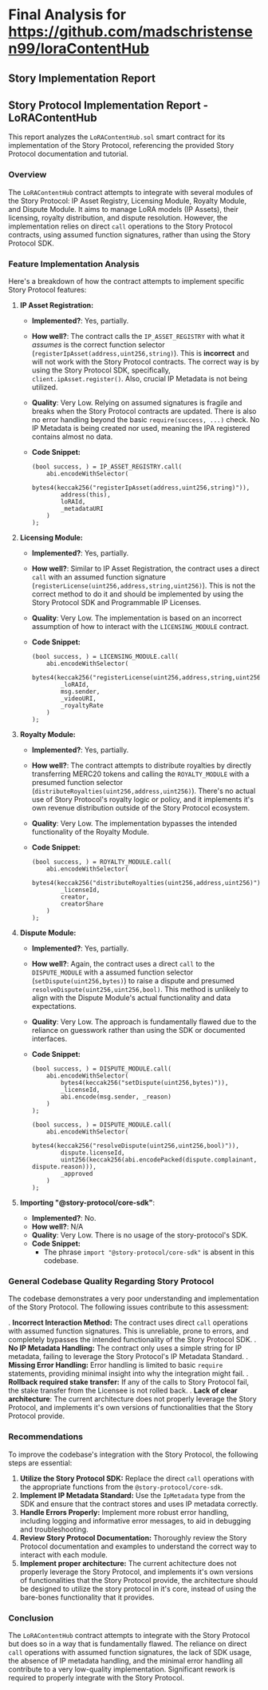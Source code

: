 # Final Analysis for https://github.com/madschristensen99/loraContentHub

## Story Implementation Report
## Story Protocol Implementation Report - LoRAContentHub

This report analyzes the `LoRAContentHub.sol` smart contract for its implementation of the Story Protocol, referencing the provided Story Protocol documentation and tutorial.

### Overview

The `LoRAContentHub` contract attempts to integrate with several modules of the Story Protocol: IP Asset Registry, Licensing Module, Royalty Module, and Dispute Module. It aims to manage LoRA models (IP Assets), their licensing, royalty distribution, and dispute resolution. However, the implementation relies on direct `call` operations to the Story Protocol contracts, using assumed function signatures, rather than using the Story Protocol SDK.

### Feature Implementation Analysis

Here's a breakdown of how the contract attempts to implement specific Story Protocol features:

1.  **IP Asset Registration:**

    *   **Implemented?**: Yes, partially.
    *   **How well?**: The contract calls the `IP_ASSET_REGISTRY` with what it *assumes* is the correct function selector (`registerIpAsset(address,uint256,string)`).  This is **incorrect** and will not work with the Story Protocol contracts. The correct way is by using the Story Protocol SDK, specifically, `client.ipAsset.register()`. Also, crucial IP Metadata is not being utilized.
    *   **Quality**: Very Low. Relying on assumed signatures is fragile and breaks when the Story Protocol contracts are updated. There is also no error handling beyond the basic `require(success, ...)` check. No IP Metadata is being created nor used, meaning the IPA registered contains almost no data.
    *   **Code Snippet:**

        ```solidity
        (bool success, ) = IP_ASSET_REGISTRY.call(
            abi.encodeWithSelector(
                bytes4(keccak256("registerIpAsset(address,uint256,string)")),
                address(this),
                loRAId,
                _metadataURI
            )
        );
        ```

2.  **Licensing Module:**

    *   **Implemented?**: Yes, partially.
    *   **How well?**: Similar to IP Asset Registration, the contract uses a direct `call` with an assumed function signature (`registerLicense(uint256,address,string,uint256)`). This is not the correct method to do it and should be implemented by using the Story Protocol SDK and Programmable IP Licenses.
    *   **Quality**: Very Low. The implementation is based on an incorrect assumption of how to interact with the `LICENSING_MODULE` contract.
    *   **Code Snippet:**

        ```solidity
        (bool success, ) = LICENSING_MODULE.call(
            abi.encodeWithSelector(
                bytes4(keccak256("registerLicense(uint256,address,string,uint256)")),
                _loRAId,
                msg.sender,
                _videoURI,
                _royaltyRate
            )
        );
        ```

3.  **Royalty Module:**

    *   **Implemented?**: Yes, partially.
    *   **How well?**: The contract attempts to distribute royalties by directly transferring MERC20 tokens and calling the `ROYALTY_MODULE` with a presumed function selector (`distributeRoyalties(uint256,address,uint256)`). There's no actual use of Story Protocol's royalty logic or policy, and it implements it's own revenue distribution outside of the Story Protocol ecosystem.
    *   **Quality**: Very Low. The implementation bypasses the intended functionality of the Royalty Module.
    *   **Code Snippet:**

        ```solidity
        (bool success, ) = ROYALTY_MODULE.call(
            abi.encodeWithSelector(
                bytes4(keccak256("distributeRoyalties(uint256,address,uint256)")),
                _licenseId,
                creator,
                creatorShare
            )
        );
        ```

4.  **Dispute Module:**

    *   **Implemented?**: Yes, partially.
    *   **How well?**: Again, the contract uses a direct `call` to the `DISPUTE_MODULE` with a assumed function selector (`setDispute(uint256,bytes)`) to raise a dispute and presumed `resolveDispute(uint256,uint256,bool)`. This method is unlikely to align with the Dispute Module's actual functionality and data expectations.
    *   **Quality**: Very Low. The approach is fundamentally flawed due to the reliance on guesswork rather than using the SDK or documented interfaces.
    *   **Code Snippet:**

        ```solidity
        (bool success, ) = DISPUTE_MODULE.call(
            abi.encodeWithSelector(
                bytes4(keccak256("setDispute(uint256,bytes)")),
                _licenseId,
                abi.encode(msg.sender, _reason)
            )
        );

        (bool success, ) = DISPUTE_MODULE.call(
            abi.encodeWithSelector(
                bytes4(keccak256("resolveDispute(uint256,uint256,bool)")),
                dispute.licenseId,
                uint256(keccak256(abi.encodePacked(dispute.complainant, dispute.reason))),
                _approved
            )
        );
        ```

5.  **Importing "@story-protocol/core-sdk"**:

    *   **Implemented?**: No.
    *   **How well?**: N/A
    *   **Quality**: Very Low. There is no usage of the story-protocol's SDK.
    *   **Code Snippet:**
        *   The phrase `import "@story-protocol/core-sdk"` is absent in this codebase.

### General Codebase Quality Regarding Story Protocol

The codebase demonstrates a very poor understanding and implementation of the Story Protocol.  The following issues contribute to this assessment:

.  **Incorrect Interaction Method:**  The contract uses direct `call` operations with assumed function signatures. This is unreliable, prone to errors, and completely bypasses the intended functionality of the Story Protocol SDK.
.  **No IP Metadata Handling:** The contract only uses a simple string for IP metadata, failing to leverage the Story Protocol's IP Metadata Standard.
.  **Missing Error Handling:**  Error handling is limited to basic `require` statements, providing minimal insight into why the integration might fail.
.  **Rollback required stake transfer:** If any of the calls to Story Protocol fail, the stake transfer from the Licensee is not rolled back.
.  **Lack of clear architecture**: The current architecture does not properly leverage the Story Protocol, and implements it's own versions of functionalities that the Story Protocol provide.

### Recommendations

To improve the codebase's integration with the Story Protocol, the following steps are essential:

1.  **Utilize the Story Protocol SDK:**  Replace the direct `call` operations with the appropriate functions from the `@story-protocol/core-sdk`.
2.  **Implement IP Metadata Standard:**  Use the `IpMetadata` type from the SDK and ensure that the contract stores and uses IP metadata correctly.
3.  **Handle Errors Properly:** Implement more robust error handling, including logging and informative error messages, to aid in debugging and troubleshooting.
4.  **Review Story Protocol Documentation:**  Thoroughly review the Story Protocol documentation and examples to understand the correct way to interact with each module.
5.  **Implement proper architecture:** The current achitecture does not properly leverage the Story Protocol, and implements it's own versions of functionalities that the Story Protocol provide, the architecture should be designed to utilize the story protocol in it's core, instead of using the bare-bones functionality that it provides.

### Conclusion

The `LoRAContentHub` contract attempts to integrate with the Story Protocol but does so in a way that is fundamentally flawed. The reliance on direct `call` operations with assumed function signatures, the lack of SDK usage, the absence of IP metadata handling, and the minimal error handling all contribute to a very low-quality implementation.  Significant rework is required to properly integrate with the Story Protocol.

